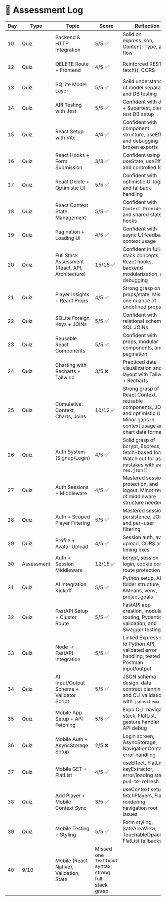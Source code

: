 # 🧠 Assessment Log

| Day | Type       | Topic                                            | Score                                                  | Reflection                                                                                                                       | Link                                            | Date         |
| --- | ---------- | ------------------------------------------------ | ------------------------------------------------------ | -------------------------------------------------------------------------------------------------------------------------------- | ----------------------------------------------- | ------------ |
| 10  | Quiz       | Backend & HTTP Integration                       | 5/5 ✅                                                 | Solid on express.json, Content-Type, and flow                                                                                    | [Day 10 Quiz](quizzes/day10-quiz.md)            | May 14, 2025 |
| 12  | Quiz       | DELETE Route + Frontend                          | 4/5 ✅                                                 | Reinforced REST, fetch(), CORS                                                                                                   | [Day 12 Quiz](quizzes/day12-quiz.md)            | May 16, 2025 |
| 13  | Quiz       | SQLite Model Layer                               | 5/5 ✅                                                 | Solid understanding of model separation and DB testing                                                                           | [Day 13 Quiz](quizzes/day13-quiz.md)            | May 16, 2025 |
| 14  | Quiz       | API Testing with Jest                            | 5/5 ✅                                                 | Confident with Jest + Supertest, clean test DB setup                                                                             | [Day 14 Quiz](quizzes/day14-quiz.md)            | May 17, 2025 |
| 15  | Quiz       | React Setup with Vite                            | 4/4 ✅                                                 | Confident with component structure, useEffect, and debugging broken exports                                                      | [Day 15 Quiz](quizzes/day15-quiz.md)            | May 17, 2025 |
| 16  | Quiz       | React Hooks + Form Submission                    | 3/3 ✅                                                 | Confident using useState, useEffect, and controlled forms                                                                        | [Day 16 Quiz](quizzes/day16-quiz.md)            | May 18, 2025 |
| 17  | Quiz       | React Delete + Optimistic UI                     | 5/5 ✅                                                 | Confident with optimistic UI logic and fallback handling                                                                         | [Day 17 Quiz](quizzes/day17-quiz.md)            | May 18, 2025 |
| 18  | Quiz       | React Context State Management                   | 5/5 ✅                                                 | Confident with `Context`, `Provider`, and shared state hooks                                                                     | [Day 18 Quiz](quizzes/day18-quiz.md)            | May 18, 2025 |
| 19  | Quiz       | Pagination + Loading UI                          | 4/5 ✅                                                 | Confident with async UI feedback & context usage                                                                                 | [Day 19 Quiz](quizzes/day19-quiz.md)            | May 19, 2025 |
| 20  | Quiz       | Full Stack Assessment (React, API, Architecture) | 15/15 ✅                                               | Confident in full-stack concepts, React hooks, backend modularization, and debugging                                             | [Day 20 Quiz](quizzes/day20-quiz.md)            | May 19, 2025 |
| 21  | Quiz       | Player Insights + React Props                    | 4/5 ✅                                                 | Strong grasp on props/state. Missed one nuance of undefined props.                                                               | [Day 21 Quiz](quizzes/day21-quiz.md)            | May 20, 2025 |
| 22  | Quiz       | SQLite Foreign Keys + JOINs                      | 5/5 ✅                                                 | Confident with relational schema + SQL JOINs                                                                                     | [Day 22 Quiz](quizzes/day22-quiz.md)            | May 20, 2025 |
| 23  | Quiz       | Reusable React Components                        | 5/5 ✅                                                 | Confident with props, modular components, and pagination                                                                         | [Day 23 Quiz](quizzes/day23-quiz.md)            | May 20, 2025 |
| 24  | Quiz       | Charting with Recharts + Tailwind                | 3/5 ❌                                                 | Practiced data visualization and layout with Tailwind + Recharts                                                                 | [Day 24 Quiz](quizzes/day24-quiz.md)            | May 21, 2025 |
| 25  | Quiz       | Cumulative: Context, Charts, Joins               | 10/12 ✅                                               | Strong grasp of React Context, reusable components, JOINs, and optimistic UI. Minor gaps in context usage and chart data format. | [Day 25 Quiz](quizzes/day25-quiz.md)            | May 21, 2025 |
| 26  | Quiz       | Auth System (Signup/Login)                       | 4/5 ✅                                                 | Solid grasp of bcrypt, Express, and fetch-based forms. Watch out for async mistakes with `await res.json()`                      | [Day 26 Quiz](quizzes/day26-quiz.md)            | May 21, 2025 |
| 27  | Quiz       | Auth Sessions + Middleware                       | 4/5 ✅                                                 | Mastered sessions, protection, and logout. Minor review of middleware structure needed.                                          | [Day 27 Quiz](quizzes/day27-quiz.md)            | May 21, 2025 |
| 28  | Quiz       | Auth + Scoped Player Filtering                   | 5/5 ✅                                                 | Mastered session persistence, JOINs, and per-user filtering                                                                      | [Day 28 Quiz](quizzes/day28-quiz.md)            | May 22, 2025 |
| 29  | Quiz       | Profile + Avatar Upload                          | 4/5 ✅                                                 | Session auth, avatar upload, CORS and timing fixes                                                                               | [Day 29 Quiz](quizzes/day29-quiz.md)            | May 24, 2025 |
| 30  | Assessment | Auth + Session Middleware                        | 12/15 ✅                                               | bcrypt, session login, cookie config, route protection                                                                           | [Day 30 Quiz](quizzes/day30-auth-assessment.md) | May 24, 2025 |
| 31  | Quiz       | AI Integration Kickoff                           | 5/5 ✅                                                 | Python setup, AI folder structure, KMeans, venv, project goals                                                                   | [Day 31 Quiz](quizzes/day31-quiz.md)            | May 25, 2025 |
| 32  | Quiz       | FastAPI Setup + Cluster Route                    | 5/5 ✅                                                 | FastAPI app creation, modular routing, Pydantic validation, and Swagger testing                                                  | [Day 32 Quiz](quizzes/day32-quiz.md)            | May 25, 2025 |
| 33  | Quiz       | Node → FastAPI Integration                       | 5/5 ✅                                                 | Linked Express route to Python API, validated error handling, tested Postman input/output                                        | [Day 33 Quiz](quizzes/day33-quiz.md)            | May 26, 2025 |
| 34  | Quiz       | AI Input/Output Schema + Validator Script        | 5/5 ✅                                                 | JSON schema design, data contract planning, and CLI validation with `jsonschema`                                                 | [Day 34 Quiz](quizzes/day34-quiz.md)            | May 27, 2025 |
| 35  | Quiz       | Mobile App Setup + API Fetching                  | 5/5 ✅                                                 | Expo CLI, navigation stack, FlatList, gesture handler fix, API debug                                                             | [Day 35 Quiz](quizzes/day35-quiz.md)            | May 28, 2025 |
| 36  | Quiz       | Mobile Auth + AsyncStorage Setup                 | 2/5 ❌                                                 | Login screen, AsyncStorage, NavigationContainer, error handling                                                                  | [Day 36 Quiz](quizzes/day36-quiz.md)            | May 28, 2025 |
| 37  | Quiz       | Mobile GET + FlatList                            | 4/5 ✅                                                 | useEffect, FlatList, keyExtractor, error/loading state, pull-to-refresh                                                          | [Day 37 Quiz](quizzes/day37-quiz.md)            | May 29, 2025 |
| 38  | Quiz       | Add Player + Mobile Context Sync                 | 3/5 ✅                                                 | useContext setup, fetchPlayers, FlatList rendering, navigation root issues                                                       | [Day 38 Quiz](quizzes/day38-quiz.md)            | May 30, 2025 |
| 39  | Quiz       | Mobile Testing + Styling                         | 5/5 ✅                                                 | Form styling, SafeAreaView, TouchableOpacity, FlatList fallbacks                                                                 | [Day 39 Quiz](quizzes/day39-quiz.md)            | May 30, 2025 |
| 40  | 9/10       | Mobile (React Native), Validation, State         | Missed one `TextInput` syntax; strong full-stack grasp |
